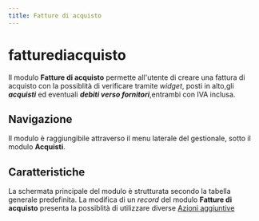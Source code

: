 ```yaml
---
title: Fatture di acquisto
---
```


# fatturediacquisto

Il modulo **Fatture di acquisto** permette all'utente di creare una fattura di acquisto con la possiblità di verificare tramite _widget_, posti in alto,gli _**acquisti**_ ed eventuali _**debiti verso fornitori**_,entrambi con IVA inclusa.

## Navigazione

Il modulo è raggiungibile attraverso il menu laterale del gestionale, sotto il modulo **Acquisti**.

## Caratteristiche

La schermata principale del modulo è strutturata secondo la tabella generale predefinita. La modifica di un _record_ del modulo **Fatture di acquisto** presenta la possiblità di utilizzare diverse [Azioni aggiuntive](plugin1.md)

